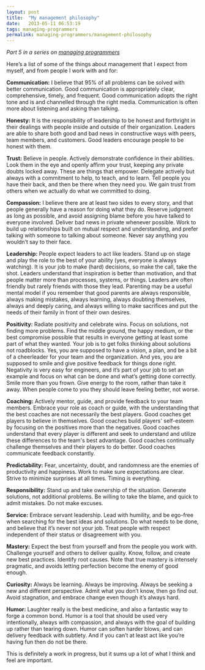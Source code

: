 ```yaml
---
layout: post
title:  "My management philosophy"
date:   2013-05-11 06:53:19
tags: managing-programmers
permalink: managing-programmers/management-philosophy
---
```

*Part 5 in a series on [managing programmers](/managing-programmers)*

Here’s a list of some of the things about management that I expect from myself, and from people I work with and for:

**Communication:** I believe that 95% of all problems can be solved with better communication. Good communication is appropriately clear, comprehensive, timely, and frequent. Good communication adopts the right tone and is and channelled through the right media. Communication is often more about listening and asking than talking.

**Honesty:** It is the responsibility of leadership to be honest and forthright in their dealings with people inside and outside of their organization. Leaders are able to share both good and bad news in constructive ways with peers, team members, and customers. Good leaders encourage people to be honest with them.

**Trust:** Believe in people. Actively demonstrate confidence in their abilities. Look them in the eye and openly affirm your trust, keeping any private doubts locked away. These are things that empower. Delegate actively but always with a commitment to help, to teach, and to learn. Tell people you have their back, and then be there when they need you. We gain trust from others when we actually do what we committed to doing.

**Compassion:** I believe there are at least two sides to every story, and that people generally have a reason for doing what they do. Reserve judgment as long as possible, and avoid assigning blame before you have talked to everyone involved. Deliver bad news in private whenever possible. Work to build up relationships built on mutual respect and understanding, and prefer talking with someone to talking about someone. Never say anything you wouldn’t say to their face.

**Leadership:** People expect leaders to act like leaders. Stand up on stage and play the role to the best of your ability (yes, everyone is always watching). It is your job to make (hard) decisions, so make the call, take the shot. Leaders understand that inspiration is better than motivation, and that people matter more than processes, systems, or things. Leaders are often friendly but rarely friends with those they lead. Parenting may be a useful mental model if you remember that good parents are always responsible, always making mistakes, always learning, always doubting themselves, always and deeply caring, and always willing to make sacrifices and put the needs of their family in front of their own desires.

**Positivity:** Radiate positivity and celebrate wins. Focus on solutions, not finding more problems. Find the middle ground, the happy medium, or the best compromise possible that results in everyone getting at least some part of what they wanted. Your job is to get folks thinking about solutions not roadblocks. Yes, you are supposed to have a vision, a plan, and be a bit of a cheerleader for your team and the organization. And yes, you are supposed to smile and give positive feedback for things done right. Negativity is very easy for engineers, and it’s part of your job to set an example and focus on what can be done and what’s getting done correctly. Smile more than you frown. Give energy to the room, rather than take it away. When people come to you they should leave feeling better, not worse.

**Coaching:** Actively mentor, guide, and provide feedback to your team members. Embrace your role as coach or guide, with the understanding that the best coaches are not necessarily the best players. Good coaches get players to believe in themselves. Good coaches build players' self-esteem by focusing on the positives more than the negatives. Good coaches understand that every player is different and seek to understand and utilize these differences to the team's best advantage. Good coaches continually challenge themselves and their players to do better. Good coaches communicate feedback constantly.

**Predictability:** Fear, uncertainty, doubt, and randomness are the enemies of productivity and happiness. Work to make sure expectations are clear. Strive to minimize surprises at all times. Timing is everything.

**Responsibility:** Stand up and take ownership of the situation. Generate solutions, not additional problems. Be willing to take the blame, and quick to admit mistakes. Do not make excuses.

**Service:** Embrace servant leadership. Lead with humility, and be ego-free when searching for the best ideas and solutions. Do what needs to be done, and believe that it’s never not your job. Treat people with respect independent of their status or disagreement with you.

**Mastery:** Expect the best from yourself and from the people you work with. Challenge yourself and others to deliver quality. Know, follow, and create new best practices. Identify root causes. Note that true mastery is intensely pragmatic, and avoids letting perfection become the enemy of good enough.

**Curiosity:** Always be learning. Always be improving. Always be seeking a new and different perspective. Admit what you don’t know, then go find out. Avoid stagnation, and embrace change even though it’s always hard.

**Humor:** Laughter really is the best medicine, and also a fantastic way to forge a common bond. Humor is a tool that should be used very intentionally, always with compassion, and always with the goal of building up rather than tearing down. Humor can soften harder blows, and can delivery feedback with subtlety. And if you can’t at least act like you’re having fun then do not be there.

This is definitely a work in progress, but it sums up a lot of what I think and feel are important.
